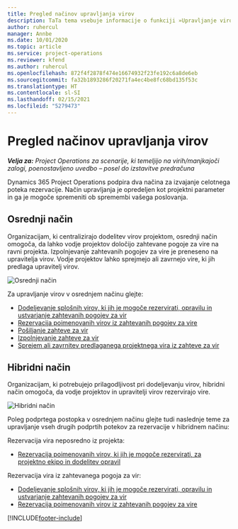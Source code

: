 ```yaml
---
title: Pregled načinov upravljanja virov
description: TaTa tema vsebuje informacije o funkciji »Upravljanje virov« v storitvi Dynamics 365 Project Operations.
author: ruhercul
manager: Annbe
ms.date: 10/01/2020
ms.topic: article
ms.service: project-operations
ms.reviewer: kfend
ms.author: ruhercul
ms.openlocfilehash: 872f4f2878f474e16674932f23fe192c6a8de6eb
ms.sourcegitcommit: fa32b1893286f20271fa4ec4be8fc68bd135f53c
ms.translationtype: HT
ms.contentlocale: sl-SI
ms.lasthandoff: 02/15/2021
ms.locfileid: "5279473"
---
```

# <a name="resource-management-modes-overview"></a>Pregled načinov upravljanja virov

_**Velja za:** Project Operations za scenarije, ki temeljijo na virih/manjkajoči zalogi, poenostavljeno uvedbo – posel do izstavitve predračuna_


Dynamics 365 Project Operations podpira dva načina za izvajanje celotnega poteka rezervacije. Način upravljanja je opredeljen kot projektni parameter in ga je mogoče spremeniti ob spremembi vašega poslovanja.    

## <a name="central-mode"></a>Osrednji način
Organizacijam, ki centralizirajo dodelitev virov projektom, osrednji način omogoča, da lahko vodje projektov določijo zahtevane pogoje za vire na ravni projekta. Izpolnjevanje zahtevanih pogojev za vire je preneseno na upravitelja virov. Vodje projektov lahko sprejmejo ali zavrnejo vire, ki jih predlaga upravitelj virov.

![Osrednji način](./media/resource-management-central.png)

Za upravljanje virov v osrednjem načinu glejte:

- [Dodeljevanje splošnih virov, ki jih je mogoče rezervirati, opravilu in ustvarjanje zahtevanih pogojev za vir](https://docs.microsoft.com/dynamics365/project-service/assign-generic-bookable-resource)
- [Rezervacija poimenovanih virov iz zahtevanih pogojev za vire](https://docs.microsoft.com/dynamics365/project-service/book-named-resource)
- [Pošiljanje zahteve za vir](https://docs.microsoft.com/dynamics365/project-service/submit-resource-request)
- [Izpolnjevanje zahteve za vir](https://docs.microsoft.com/dynamics365/project-service/resource-management-fulfill-requests)
- [Sprejem ali zavrnitev predlaganega projektnega vira iz zahteve za vir](https://docs.microsoft.com/dynamics365/project-service/accept-reject-proposed-resource)

## <a name="hybrid-mode"></a>Hibridni način
Organizacijam, ki potrebujejo prilagodljivost pri dodeljevanju virov, hibridni način omogoča, da vodje projektov in upravitelji virov rezervirajo vire.

![Hibridni način](./media/resource-management-hybrid.png)

Poleg podprtega postopka v osrednjem načinu glejte tudi naslednje teme za upravljanje vseh drugih podprtih potekov za rezervacije v hibridnem načinu:

Rezervacija vira neposredno iz projekta:
- [Rezervacija poimenovanih virov, ki jih je mogoče rezervirati, za projektno ekipo in dodelitev opravil](https://docs.microsoft.com/dynamics365/project-service/assign-named-bookable-resource)

Rezervacija vira iz zahtevanega pogoja za vir:
- [Dodeljevanje splošnih virov, ki jih je mogoče rezervirati, opravilu in ustvarjanje zahtevanih pogojev za vir](https://docs.microsoft.com/dynamics365/project-service/assign-generic-bookable-resource)
- [Rezervacija poimenovanih virov iz zahtevanih pogojev za vire](https://docs.microsoft.com/dynamics365/project-service/book-named-resource)


[!INCLUDE[footer-include](../includes/footer-banner.md)]